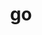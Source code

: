 ---
title: "go"
layout: cache
categories: [package, develop]
meta: {"compilers": ["apple-clang@16.0.0", "apple-clang@17.0.0", "gcc@10.5.0", "gcc@11.4.0", "gcc@13.2.0", "gcc@13.3.0"], "num_specs": 136, "num_specs_by_stack": {"developer-tools-aarch64-linux-gnu": 35, "developer-tools-darwin": 31, "developer-tools-x86_64_v3-linux-gnu": 35, "hep": 35, "root": 136}, "oss": ["centos7", "rhel8", "sequoia", "ubuntu22.04", "ubuntu24.04"], "platforms": ["darwin", "linux"], "stacks": ["developer-tools-aarch64-linux-gnu", "developer-tools-darwin", "developer-tools-x86_64_v3-linux-gnu", "hep", "root"], "targets": ["aarch64", "x86_64_v3"], "versions": ["1.24.2", "1.24.3", "1.24.4", "1.24.6", "1.25.1"]}
spec_details: [{"compiler": "apple-clang@17.0.0", "hash": "2etwyk5orwe6edxqrrb7aykicygztu7y", "os": "sequoia", "platform": "darwin", "size": "-", "stacks": ["developer-tools-darwin", "root"], "target": "aarch64", "variants": ["build_system=generic"], "versions": ["1.24.4"]}, {"compiler": "apple-clang@16.0.0", "hash": "2i3mkj4b3t7m27ezjllkxqdz7wq6xuuh", "os": "sequoia", "platform": "darwin", "size": "-", "stacks": ["developer-tools-darwin", "root"], "target": "aarch64", "variants": ["build_system=generic"], "versions": ["1.24.2"]}, {"compiler": "apple-clang@17.0.0", "hash": "2naa3sygipzvs7enxfjcofl24xvot4o4", "os": "sequoia", "platform": "darwin", "size": "-", "stacks": ["developer-tools-darwin", "root"], "target": "aarch64", "variants": ["build_system=generic"], "versions": ["1.25.1"]}, {"compiler": "gcc@10.5.0", "hash": "2pa5vjappy4wn4a3xcuhvd5sv3lmseex", "os": "centos7", "platform": "linux", "size": "-", "stacks": ["developer-tools-x86_64_v3-linux-gnu", "root"], "target": "x86_64_v3", "variants": ["build_system=generic"], "versions": ["1.24.6"]}, {"compiler": "gcc@13.3.0", "hash": "2sanqqbfpvuxvwgcxclcu7hmipxrowsa", "os": "rhel8", "platform": "linux", "size": "-", "stacks": ["developer-tools-aarch64-linux-gnu", "root"], "target": "aarch64", "variants": ["build_system=generic"], "versions": ["1.25.1"]}, {"compiler": "apple-clang@17.0.0", "hash": "2thuipp3wlyjwbgvyso2e3gyp5owhr5x", "os": "sequoia", "platform": "darwin", "size": "-", "stacks": ["developer-tools-darwin", "root"], "target": "aarch64", "variants": ["build_system=generic"], "versions": ["1.24.4"]}, {"compiler": "gcc@10.5.0", "hash": "3bjp7xk6omj6zxjur2bcdo56eisxnmiz", "os": "centos7", "platform": "linux", "size": "-", "stacks": ["developer-tools-x86_64_v3-linux-gnu", "root"], "target": "x86_64_v3", "variants": ["build_system=generic"], "versions": ["1.24.2"]}, {"compiler": "gcc@11.4.0", "hash": "3fc6o6cim2wripbkyv2bhoopaxdyp63d", "os": "ubuntu22.04", "platform": "linux", "size": "-", "stacks": ["hep", "root"], "target": "x86_64_v3", "variants": ["build_system=generic"], "versions": ["1.24.4"]}, {"compiler": "apple-clang@16.0.0", "hash": "3hrsb6vsn2fqonvfjmy7y6ai35yxatrb", "os": "sequoia", "platform": "darwin", "size": "-", "stacks": ["developer-tools-darwin", "root"], "target": "aarch64", "variants": ["build_system=generic"], "versions": ["1.24.2"]}, {"compiler": "gcc@13.2.0", "hash": "3knbxfg4msq66ythgnspzivhvmlycln3", "os": "ubuntu24.04", "platform": "linux", "size": "-", "stacks": ["hep", "root"], "target": "x86_64_v3", "variants": ["build_system=generic"], "versions": ["1.25.1"]}, {"compiler": "apple-clang@17.0.0", "hash": "3uub6xy3kup7b6yi47omcbkpdhwmdvig", "os": "sequoia", "platform": "darwin", "size": "-", "stacks": ["developer-tools-darwin", "root"], "target": "aarch64", "variants": ["build_system=generic"], "versions": ["1.24.4"]}, {"compiler": "gcc@11.4.0", "hash": "3zflg7m4u37fc7ckmiofr4vjfdfuhe5h", "os": "ubuntu22.04", "platform": "linux", "size": "-", "stacks": ["hep", "root"], "target": "x86_64_v3", "variants": ["build_system=generic"], "versions": ["1.24.4"]}, {"compiler": "gcc@13.3.0", "hash": "42mminmjc3pwyw3ctrxmolxduwg4kaou", "os": "rhel8", "platform": "linux", "size": "-", "stacks": ["developer-tools-aarch64-linux-gnu", "root"], "target": "aarch64", "variants": ["build_system=generic"], "versions": ["1.25.1"]}, {"compiler": "gcc@13.3.0", "hash": "4abi54mtqmvrwkrixospw4svg33uphcu", "os": "rhel8", "platform": "linux", "size": "-", "stacks": ["developer-tools-aarch64-linux-gnu", "root"], "target": "aarch64", "variants": ["build_system=generic"], "versions": ["1.24.4"]}, {"compiler": "gcc@11.4.0", "hash": "4eycgzczprwb6fhibnzw535yvskzqiao", "os": "ubuntu22.04", "platform": "linux", "size": "-", "stacks": ["hep", "root"], "target": "x86_64_v3", "variants": ["build_system=generic"], "versions": ["1.24.2"]}, {"compiler": "gcc@10.5.0", "hash": "4xoo4bjwyyglkydxe25umn3b4ltxyb2c", "os": "centos7", "platform": "linux", "size": "-", "stacks": ["developer-tools-x86_64_v3-linux-gnu", "root"], "target": "x86_64_v3", "variants": ["build_system=generic"], "versions": ["1.24.4"]}, {"compiler": "gcc@11.4.0", "hash": "5hgejhpvouqon2c72gu2vjnwrftpcu2v", "os": "ubuntu22.04", "platform": "linux", "size": "-", "stacks": ["hep", "root"], "target": "x86_64_v3", "variants": ["build_system=generic"], "versions": ["1.24.2"]}, {"compiler": "gcc@10.5.0", "hash": "5okxcybmff6w36daguiefcmhbzpwm6lm", "os": "centos7", "platform": "linux", "size": "-", "stacks": ["developer-tools-x86_64_v3-linux-gnu", "root"], "target": "x86_64_v3", "variants": ["build_system=generic"], "versions": ["1.24.4"]}, {"compiler": "gcc@10.5.0", "hash": "5vicc6bjz3sp6gkbxzts5jegcqdc22h6", "os": "centos7", "platform": "linux", "size": "-", "stacks": ["developer-tools-x86_64_v3-linux-gnu", "root"], "target": "x86_64_v3", "variants": ["build_system=generic"], "versions": ["1.24.3"]}, {"compiler": "apple-clang@16.0.0", "hash": "6jcd5exmrsxnz4q2llu6gposr4uootqp", "os": "sequoia", "platform": "darwin", "size": "-", "stacks": ["developer-tools-darwin", "root"], "target": "aarch64", "variants": ["build_system=generic"], "versions": ["1.24.2"]}, {"compiler": "gcc@13.2.0", "hash": "6tz6trj3dklfcoebx4o7adwaz4lxbx7h", "os": "ubuntu24.04", "platform": "linux", "size": "-", "stacks": ["hep", "root"], "target": "x86_64_v3", "variants": ["build_system=generic"], "versions": ["1.24.6"]}, {"compiler": "gcc@13.2.0", "hash": "7dmnaw6xybq5sxfotbxobbqrh43rfrp7", "os": "ubuntu24.04", "platform": "linux", "size": "-", "stacks": ["hep", "root"], "target": "x86_64_v3", "variants": ["build_system=generic"], "versions": ["1.24.6"]}, {"compiler": "gcc@13.3.0", "hash": "7pxhfryy7d5bbg3zzybzmvyjxgs5sanz", "os": "rhel8", "platform": "linux", "size": "-", "stacks": ["developer-tools-aarch64-linux-gnu", "root"], "target": "aarch64", "variants": ["build_system=generic"], "versions": ["1.24.4"]}, {"compiler": "gcc@13.3.0", "hash": "7vmtkx4dezv3lsyi3lnpimpickv3lb47", "os": "rhel8", "platform": "linux", "size": "-", "stacks": ["developer-tools-aarch64-linux-gnu", "root"], "target": "aarch64", "variants": ["build_system=generic"], "versions": ["1.24.3"]}, {"compiler": "gcc@10.5.0", "hash": "7vz3wx2lpuggfwauqdxvmkarig5v4kkg", "os": "centos7", "platform": "linux", "size": "-", "stacks": ["developer-tools-x86_64_v3-linux-gnu", "root"], "target": "x86_64_v3", "variants": ["build_system=generic"], "versions": ["1.24.4"]}, {"compiler": "apple-clang@16.0.0", "hash": "ac4ipmi3yldryje6qnylqzwohxewcx74", "os": "sequoia", "platform": "darwin", "size": "-", "stacks": ["developer-tools-darwin", "root"], "target": "aarch64", "variants": ["build_system=generic"], "versions": ["1.24.3"]}, {"compiler": "gcc@13.3.0", "hash": "ahrozxup7fnuyqtvyyukin5xnt7oi6os", "os": "rhel8", "platform": "linux", "size": "-", "stacks": ["developer-tools-aarch64-linux-gnu", "root"], "target": "aarch64", "variants": ["build_system=generic"], "versions": ["1.24.3"]}, {"compiler": "apple-clang@17.0.0", "hash": "amrxgktdcbqob7daoujg3byccz4suvfw", "os": "sequoia", "platform": "darwin", "size": "-", "stacks": ["developer-tools-darwin", "root"], "target": "aarch64", "variants": ["build_system=generic"], "versions": ["1.24.6"]}, {"compiler": "gcc@10.5.0", "hash": "anrfy7z22qycqetpfes66wjxvrmg35lc", "os": "centos7", "platform": "linux", "size": "-", "stacks": ["developer-tools-x86_64_v3-linux-gnu", "root"], "target": "x86_64_v3", "variants": ["build_system=generic"], "versions": ["1.25.1"]}, {"compiler": "gcc@13.3.0", "hash": "arvd6k3tbfpbuu6bggm2mp5cb6evj2tb", "os": "rhel8", "platform": "linux", "size": "-", "stacks": ["developer-tools-aarch64-linux-gnu", "root"], "target": "aarch64", "variants": ["build_system=generic"], "versions": ["1.24.4"]}, {"compiler": "gcc@11.4.0", "hash": "bdtv6ht2pzm3lav3obfb6mqfrys4idgb", "os": "ubuntu22.04", "platform": "linux", "size": "-", "stacks": ["hep", "root"], "target": "x86_64_v3", "variants": ["build_system=generic"], "versions": ["1.24.4"]}, {"compiler": "gcc@10.5.0", "hash": "bsptsmewr3u4qjq3n2qsvi5ln6gfkjva", "os": "centos7", "platform": "linux", "size": "-", "stacks": ["developer-tools-x86_64_v3-linux-gnu", "root"], "target": "x86_64_v3", "variants": ["build_system=generic"], "versions": ["1.24.3"]}, {"compiler": "apple-clang@17.0.0", "hash": "ccx22thi3awwa3nnyrvcjbvuz2omtatq", "os": "sequoia", "platform": "darwin", "size": "-", "stacks": ["developer-tools-darwin", "root"], "target": "aarch64", "variants": ["build_system=generic"], "versions": ["1.24.4"]}, {"compiler": "gcc@11.4.0", "hash": "cin5df2mgwnsz4j4e73b25u6bu3hvbjc", "os": "ubuntu22.04", "platform": "linux", "size": "-", "stacks": ["hep", "root"], "target": "x86_64_v3", "variants": ["build_system=generic"], "versions": ["1.24.4"]}, {"compiler": "gcc@10.5.0", "hash": "cuachyavhaljl3hidscabqk4e3s5zwcv", "os": "centos7", "platform": "linux", "size": "-", "stacks": ["developer-tools-x86_64_v3-linux-gnu", "root"], "target": "x86_64_v3", "variants": ["build_system=generic"], "versions": ["1.24.4"]}, {"compiler": "gcc@10.5.0", "hash": "cuvdxxutnaajsvgfst3q25bolazydhfp", "os": "centos7", "platform": "linux", "size": "-", "stacks": ["developer-tools-x86_64_v3-linux-gnu", "root"], "target": "x86_64_v3", "variants": ["build_system=generic"], "versions": ["1.24.4"]}, {"compiler": "apple-clang@17.0.0", "hash": "czzhul3tudyxfxhp4myxcuqoyvyt6ylj", "os": "sequoia", "platform": "darwin", "size": "-", "stacks": ["developer-tools-darwin", "root"], "target": "aarch64", "variants": ["build_system=generic"], "versions": ["1.24.4"]}, {"compiler": "gcc@13.3.0", "hash": "deye6lbh3i4zupyznlvpw5rhv7vj5qz4", "os": "rhel8", "platform": "linux", "size": "-", "stacks": ["developer-tools-aarch64-linux-gnu", "root"], "target": "aarch64", "variants": ["build_system=generic"], "versions": ["1.24.2"]}, {"compiler": "gcc@13.3.0", "hash": "dldd6qpmgimbtjer7firswpipckwic3j", "os": "rhel8", "platform": "linux", "size": "-", "stacks": ["developer-tools-aarch64-linux-gnu", "root"], "target": "aarch64", "variants": ["build_system=generic"], "versions": ["1.24.2"]}, {"compiler": "gcc@10.5.0", "hash": "dqnm433bmnntjhv4f6pbqgtk7w46yi3m", "os": "centos7", "platform": "linux", "size": "-", "stacks": ["developer-tools-x86_64_v3-linux-gnu", "root"], "target": "x86_64_v3", "variants": ["build_system=generic"], "versions": ["1.24.2"]}, {"compiler": "gcc@13.3.0", "hash": "ds7pwlnpyrkza2uue5ugoy4chiusnrld", "os": "rhel8", "platform": "linux", "size": "-", "stacks": ["developer-tools-aarch64-linux-gnu", "root"], "target": "aarch64", "variants": ["build_system=generic"], "versions": ["1.24.6"]}, {"compiler": "apple-clang@16.0.0", "hash": "dxz5w3xhbm3yfr26vkisvtrdkqegxyml", "os": "sequoia", "platform": "darwin", "size": "-", "stacks": ["developer-tools-darwin", "root"], "target": "aarch64", "variants": ["build_system=generic"], "versions": ["1.24.3"]}, {"compiler": "gcc@11.4.0", "hash": "e4dlvbfemccicdhi36ogybggpssmcahq", "os": "ubuntu22.04", "platform": "linux", "size": "-", "stacks": ["hep", "root"], "target": "x86_64_v3", "variants": ["build_system=generic"], "versions": ["1.24.2"]}, {"compiler": "gcc@13.2.0", "hash": "e6dsnz3v234bxvt25whjzbgio6btipa2", "os": "ubuntu24.04", "platform": "linux", "size": "-", "stacks": ["hep", "root"], "target": "x86_64_v3", "variants": ["build_system=generic"], "versions": ["1.24.4"]}, {"compiler": "gcc@10.5.0", "hash": "eshect5gpahkdheorcikbn5x624hahum", "os": "centos7", "platform": "linux", "size": "-", "stacks": ["developer-tools-x86_64_v3-linux-gnu", "root"], "target": "x86_64_v3", "variants": ["build_system=generic"], "versions": ["1.24.3"]}, {"compiler": "apple-clang@16.0.0", "hash": "f5e4nn6uyqegjsihcuqwyhrebfln2a6c", "os": "sequoia", "platform": "darwin", "size": "-", "stacks": ["developer-tools-darwin", "root"], "target": "aarch64", "variants": ["build_system=generic"], "versions": ["1.24.2"]}, {"compiler": "apple-clang@16.0.0", "hash": "f5wnpgrjx5rdmv62xec6vrii3ccssysl", "os": "sequoia", "platform": "darwin", "size": "-", "stacks": ["developer-tools-darwin", "root"], "target": "aarch64", "variants": ["build_system=generic"], "versions": ["1.24.3"]}, {"compiler": "gcc@13.3.0", "hash": "fcfegaj3mal4xdliptqpdqc5hza4wcic", "os": "rhel8", "platform": "linux", "size": "-", "stacks": ["developer-tools-aarch64-linux-gnu", "root"], "target": "aarch64", "variants": ["build_system=generic"], "versions": ["1.24.2"]}, {"compiler": "gcc@11.4.0", "hash": "filucvcsvp6lp3zlbpiok45ibt3u33et", "os": "ubuntu22.04", "platform": "linux", "size": "-", "stacks": ["hep", "root"], "target": "x86_64_v3", "variants": ["build_system=generic"], "versions": ["1.24.2"]}, {"compiler": "gcc@13.3.0", "hash": "fq2fbr45t7zzrnypxpv45s2wm2lxrcns", "os": "rhel8", "platform": "linux", "size": "-", "stacks": ["developer-tools-aarch64-linux-gnu", "root"], "target": "aarch64", "variants": ["build_system=generic"], "versions": ["1.24.4"]}, {"compiler": "gcc@10.5.0", "hash": "fqtljbkethzcuftt5qkxqtgz2o2thall", "os": "centos7", "platform": "linux", "size": "-", "stacks": ["developer-tools-x86_64_v3-linux-gnu", "root"], "target": "x86_64_v3", "variants": ["build_system=generic"], "versions": ["1.24.3"]}, {"compiler": "gcc@13.3.0", "hash": "fyr6kcq4jq3yejnmuis2imadvyaoxxur", "os": "rhel8", "platform": "linux", "size": "-", "stacks": ["developer-tools-aarch64-linux-gnu", "root"], "target": "aarch64", "variants": ["build_system=generic"], "versions": ["1.24.4"]}, {"compiler": "gcc@11.4.0", "hash": "g3xloipk3lx6ceajos2z4qijwxkcmbfa", "os": "ubuntu22.04", "platform": "linux", "size": "-", "stacks": ["hep", "root"], "target": "x86_64_v3", "variants": ["build_system=generic"], "versions": ["1.24.3"]}, {"compiler": "gcc@13.3.0", "hash": "g47s5bhf5fny6pio6tx4gtz2sru5il2k", "os": "rhel8", "platform": "linux", "size": "-", "stacks": ["developer-tools-aarch64-linux-gnu", "root"], "target": "aarch64", "variants": ["build_system=generic"], "versions": ["1.24.2"]}, {"compiler": "gcc@11.4.0", "hash": "geqwln3ln4aufneusmtawt5zyf7xnkcv", "os": "ubuntu22.04", "platform": "linux", "size": "-", "stacks": ["hep", "root"], "target": "x86_64_v3", "variants": ["build_system=generic"], "versions": ["1.24.4"]}, {"compiler": "gcc@11.4.0", "hash": "gf4isfj53q4ndp6wmarq7fbwnrt4yhtq", "os": "ubuntu22.04", "platform": "linux", "size": "-", "stacks": ["hep", "root"], "target": "x86_64_v3", "variants": ["build_system=generic"], "versions": ["1.24.4"]}, {"compiler": "gcc@11.4.0", "hash": "gnizefrcjyw45pbznripihjmzggp67z5", "os": "ubuntu22.04", "platform": "linux", "size": "-", "stacks": ["hep", "root"], "target": "x86_64_v3", "variants": ["build_system=generic"], "versions": ["1.24.3"]}, {"compiler": "gcc@13.3.0", "hash": "gq4m3izwxgifnh5gjsfv3u6pjnb6wste", "os": "rhel8", "platform": "linux", "size": "-", "stacks": ["developer-tools-aarch64-linux-gnu", "root"], "target": "aarch64", "variants": ["build_system=generic"], "versions": ["1.24.2"]}, {"compiler": "gcc@11.4.0", "hash": "hf4nihkrngiez33mhfyg7iigy4qgblj6", "os": "ubuntu22.04", "platform": "linux", "size": "-", "stacks": ["hep", "root"], "target": "x86_64_v3", "variants": ["build_system=generic"], "versions": ["1.24.4"]}, {"compiler": "gcc@13.3.0", "hash": "hjfnl542pxstoptbuju73iz6nki5wnhk", "os": "rhel8", "platform": "linux", "size": "-", "stacks": ["developer-tools-aarch64-linux-gnu", "root"], "target": "aarch64", "variants": ["build_system=generic"], "versions": ["1.24.4"]}, {"compiler": "gcc@10.5.0", "hash": "hmiovep72pchnsonmkdpdlkom2tbrfuk", "os": "centos7", "platform": "linux", "size": "-", "stacks": ["developer-tools-x86_64_v3-linux-gnu", "root"], "target": "x86_64_v3", "variants": ["build_system=generic"], "versions": ["1.24.4"]}, {"compiler": "gcc@10.5.0", "hash": "hmkj44t5bbecc55tgcahxzdvip5jmsua", "os": "centos7", "platform": "linux", "size": "-", "stacks": ["developer-tools-x86_64_v3-linux-gnu", "root"], "target": "x86_64_v3", "variants": ["build_system=generic"], "versions": ["1.24.4"]}, {"compiler": "apple-clang@17.0.0", "hash": "hrzkaxixsh7je3zxcui6fqi3r6poaazn", "os": "sequoia", "platform": "darwin", "size": "-", "stacks": ["developer-tools-darwin", "root"], "target": "aarch64", "variants": ["build_system=generic"], "versions": ["1.25.1"]}, {"compiler": "gcc@13.3.0", "hash": "i7j2rlpn6zjithmpntdk34lrkprvz6bu", "os": "rhel8", "platform": "linux", "size": "-", "stacks": ["developer-tools-aarch64-linux-gnu", "root"], "target": "aarch64", "variants": ["build_system=generic"], "versions": ["1.24.6"]}, {"compiler": "apple-clang@16.0.0", "hash": "iqnfzej6tj2pi25s6apnupuoymhlitu2", "os": "sequoia", "platform": "darwin", "size": "-", "stacks": ["developer-tools-darwin", "root"], "target": "aarch64", "variants": ["build_system=generic"], "versions": ["1.24.4"]}, {"compiler": "gcc@10.5.0", "hash": "iud7mslrczaa6kwfyqsu3hxiksmpetfu", "os": "centos7", "platform": "linux", "size": "-", "stacks": ["developer-tools-x86_64_v3-linux-gnu", "root"], "target": "x86_64_v3", "variants": ["build_system=generic"], "versions": ["1.25.1"]}, {"compiler": "gcc@10.5.0", "hash": "iyrqcncezcui2erj2pka7g3ghqr6na6o", "os": "centos7", "platform": "linux", "size": "-", "stacks": ["developer-tools-x86_64_v3-linux-gnu", "root"], "target": "x86_64_v3", "variants": ["build_system=generic"], "versions": ["1.24.2"]}, {"compiler": "apple-clang@17.0.0", "hash": "jejebh5pijvpxwhm4ty7y2wniutwnqfz", "os": "sequoia", "platform": "darwin", "size": "-", "stacks": ["developer-tools-darwin", "root"], "target": "aarch64", "variants": ["build_system=generic"], "versions": ["1.24.6"]}, {"compiler": "gcc@13.3.0", "hash": "koxwf5diwmk4sgbcp34rpit3ww445xks", "os": "rhel8", "platform": "linux", "size": "-", "stacks": ["developer-tools-aarch64-linux-gnu", "root"], "target": "aarch64", "variants": ["build_system=generic"], "versions": ["1.24.4"]}, {"compiler": "gcc@13.3.0", "hash": "ksrpegqgd3i4dxw2x4ozneuzvxbm4bba", "os": "rhel8", "platform": "linux", "size": "-", "stacks": ["developer-tools-aarch64-linux-gnu", "root"], "target": "aarch64", "variants": ["build_system=generic"], "versions": ["1.24.6"]}, {"compiler": "gcc@13.3.0", "hash": "lfyxy6bd7yqhzcoikwr6x2zrkng4xtob", "os": "rhel8", "platform": "linux", "size": "-", "stacks": ["developer-tools-aarch64-linux-gnu", "root"], "target": "aarch64", "variants": ["build_system=generic"], "versions": ["1.24.4"]}, {"compiler": "gcc@11.4.0", "hash": "lmjg76dw2e4q6nrcs745lqd2jxkhuunv", "os": "ubuntu22.04", "platform": "linux", "size": "-", "stacks": ["hep", "root"], "target": "x86_64_v3", "variants": ["build_system=generic"], "versions": ["1.24.2"]}, {"compiler": "apple-clang@17.0.0", "hash": "m5swxtxjeqgvdun6xcwt7aw5egsm2opj", "os": "sequoia", "platform": "darwin", "size": "-", "stacks": ["developer-tools-darwin", "root"], "target": "aarch64", "variants": ["build_system=generic"], "versions": ["1.25.1"]}, {"compiler": "gcc@11.4.0", "hash": "mdrfu5zjzsmyti45ifjkej7qkxgemtw4", "os": "ubuntu22.04", "platform": "linux", "size": "-", "stacks": ["hep", "root"], "target": "x86_64_v3", "variants": ["build_system=generic"], "versions": ["1.24.3"]}, {"compiler": "gcc@10.5.0", "hash": "mg5v2esaq7corlmx3tqzjhglapp52twi", "os": "centos7", "platform": "linux", "size": "-", "stacks": ["developer-tools-x86_64_v3-linux-gnu", "root"], "target": "x86_64_v3", "variants": ["build_system=generic"], "versions": ["1.24.6"]}, {"compiler": "gcc@11.4.0", "hash": "n3jbhu5dtg4x6g6knqeqjks3brf6lhkp", "os": "ubuntu22.04", "platform": "linux", "size": "-", "stacks": ["hep", "root"], "target": "x86_64_v3", "variants": ["build_system=generic"], "versions": ["1.24.3"]}, {"compiler": "gcc@13.3.0", "hash": "niv6a2ckuk55tldrmdurcpqcevx3j3pk", "os": "rhel8", "platform": "linux", "size": "-", "stacks": ["developer-tools-aarch64-linux-gnu", "root"], "target": "aarch64", "variants": ["build_system=generic"], "versions": ["1.24.4"]}, {"compiler": "gcc@11.4.0", "hash": "nj67r25wsq7kcjn4ycub5thsbeh3gnef", "os": "ubuntu22.04", "platform": "linux", "size": "-", "stacks": ["hep", "root"], "target": "x86_64_v3", "variants": ["build_system=generic"], "versions": ["1.24.3"]}, {"compiler": "gcc@10.5.0", "hash": "njvklvkamistdj6fj74hzip6erjijvnb", "os": "centos7", "platform": "linux", "size": "-", "stacks": ["developer-tools-x86_64_v3-linux-gnu", "root"], "target": "x86_64_v3", "variants": ["build_system=generic"], "versions": ["1.24.6"]}, {"compiler": "gcc@10.5.0", "hash": "nkxoknvc5d3n33mbto7epmt7ane4duzk", "os": "centos7", "platform": "linux", "size": "-", "stacks": ["developer-tools-x86_64_v3-linux-gnu", "root"], "target": "x86_64_v3", "variants": ["build_system=generic"], "versions": ["1.24.6"]}, {"compiler": "apple-clang@17.0.0", "hash": "nnplpw6kcqj7fy6lnpbp2hhp7yvl27wf", "os": "sequoia", "platform": "darwin", "size": "-", "stacks": ["developer-tools-darwin", "root"], "target": "aarch64", "variants": ["build_system=generic"], "versions": ["1.24.4"]}, {"compiler": "apple-clang@17.0.0", "hash": "nyu7yitr54rqr7qe6xhjowod7kfavd7y", "os": "sequoia", "platform": "darwin", "size": "-", "stacks": ["developer-tools-darwin", "root"], "target": "aarch64", "variants": ["build_system=generic"], "versions": ["1.24.4"]}, {"compiler": "gcc@13.3.0", "hash": "oc3dhqyeww2fbwqwlfnbwncb34mujzx3", "os": "rhel8", "platform": "linux", "size": "-", "stacks": ["developer-tools-aarch64-linux-gnu", "root"], "target": "aarch64", "variants": ["build_system=generic"], "versions": ["1.24.4"]}, {"compiler": "gcc@11.4.0", "hash": "ov22iir7mnan62mkpf7l4wqst6qt33tu", "os": "ubuntu22.04", "platform": "linux", "size": "-", "stacks": ["hep", "root"], "target": "x86_64_v3", "variants": ["build_system=generic"], "versions": ["1.24.4"]}, {"compiler": "gcc@13.3.0", "hash": "p6may7dt3xkiviljq5ncvse5saoqmain", "os": "rhel8", "platform": "linux", "size": "-", "stacks": ["developer-tools-aarch64-linux-gnu", "root"], "target": "aarch64", "variants": ["build_system=generic"], "versions": ["1.24.6"]}, {"compiler": "gcc@13.3.0", "hash": "p73k2musld3y5vmccicadmkp4fuguokm", "os": "rhel8", "platform": "linux", "size": "-", "stacks": ["developer-tools-aarch64-linux-gnu", "root"], "target": "aarch64", "variants": ["build_system=generic"], "versions": ["1.24.4"]}, {"compiler": "apple-clang@16.0.0", "hash": "pjqnxidyine2nc63k6anocv3qnmqt6cc", "os": "sequoia", "platform": "darwin", "size": "-", "stacks": ["developer-tools-darwin", "root"], "target": "aarch64", "variants": ["build_system=generic"], "versions": ["1.24.2"]}, {"compiler": "gcc@13.3.0", "hash": "pnn6dm5ed7vit3fj2lbm6s6xejdfuzmi", "os": "rhel8", "platform": "linux", "size": "-", "stacks": ["developer-tools-aarch64-linux-gnu", "root"], "target": "aarch64", "variants": ["build_system=generic"], "versions": ["1.24.3"]}, {"compiler": "gcc@10.5.0", "hash": "ps2hwcyj5feqursymuh3j72jmddd3n7u", "os": "centos7", "platform": "linux", "size": "-", "stacks": ["developer-tools-x86_64_v3-linux-gnu", "root"], "target": "x86_64_v3", "variants": ["build_system=generic"], "versions": ["1.24.2"]}, {"compiler": "gcc@13.2.0", "hash": "psbnuwvjs4qxuak2rfevt7uwqjyntadq", "os": "ubuntu24.04", "platform": "linux", "size": "-", "stacks": ["hep", "root"], "target": "x86_64_v3", "variants": ["build_system=generic"], "versions": ["1.25.1"]}, {"compiler": "gcc@13.3.0", "hash": "px37pnxixfvmedymhyzifxxgozab6edq", "os": "rhel8", "platform": "linux", "size": "-", "stacks": ["developer-tools-aarch64-linux-gnu", "root"], "target": "aarch64", "variants": ["build_system=generic"], "versions": ["1.24.3"]}, {"compiler": "gcc@13.3.0", "hash": "q3qomo5h4f5lswl2elxostq4jixl3qag", "os": "rhel8", "platform": "linux", "size": "-", "stacks": ["developer-tools-aarch64-linux-gnu", "root"], "target": "aarch64", "variants": ["build_system=generic"], "versions": ["1.24.2"]}, {"compiler": "apple-clang@16.0.0", "hash": "ql6uurcdgzf4erd7q4uyqcejvlm3srqf", "os": "sequoia", "platform": "darwin", "size": "-", "stacks": ["developer-tools-darwin", "root"], "target": "aarch64", "variants": ["build_system=generic"], "versions": ["1.24.3"]}, {"compiler": "gcc@11.4.0", "hash": "qmfvplkrazp6sndp3n64mmgvfnhuqbyj", "os": "ubuntu22.04", "platform": "linux", "size": "-", "stacks": ["hep", "root"], "target": "x86_64_v3", "variants": ["build_system=generic"], "versions": ["1.24.3"]}, {"compiler": "apple-clang@16.0.0", "hash": "qn74xgz2dicxbv2kmkc2fftbltdcvfdj", "os": "sequoia", "platform": "darwin", "size": "-", "stacks": ["developer-tools-darwin", "root"], "target": "aarch64", "variants": ["build_system=generic"], "versions": ["1.24.2"]}, {"compiler": "gcc@10.5.0", "hash": "qswzd4wghxlw4b54cbz54i66d63tst2v", "os": "centos7", "platform": "linux", "size": "-", "stacks": ["developer-tools-x86_64_v3-linux-gnu", "root"], "target": "x86_64_v3", "variants": ["build_system=generic"], "versions": ["1.24.2"]}, {"compiler": "gcc@10.5.0", "hash": "rd6lmcfe4tlocah5kqasqyqubzfrtnyp", "os": "centos7", "platform": "linux", "size": "-", "stacks": ["developer-tools-x86_64_v3-linux-gnu", "root"], "target": "x86_64_v3", "variants": ["build_system=generic"], "versions": ["1.24.2"]}, {"compiler": "apple-clang@17.0.0", "hash": "rg4rm6qlvjxbdz5ipwzk3vlce64u3ctd", "os": "sequoia", "platform": "darwin", "size": "-", "stacks": ["developer-tools-darwin", "root"], "target": "aarch64", "variants": ["build_system=generic"], "versions": ["1.24.4"]}, {"compiler": "gcc@13.3.0", "hash": "rgwug7ejo4eu4la6fmgewd2audbtrb56", "os": "rhel8", "platform": "linux", "size": "-", "stacks": ["developer-tools-aarch64-linux-gnu", "root"], "target": "aarch64", "variants": ["build_system=generic"], "versions": ["1.24.2"]}, {"compiler": "gcc@11.4.0", "hash": "rk2agrsztnwl6ast2udko6pjendpzsbu", "os": "ubuntu22.04", "platform": "linux", "size": "-", "stacks": ["hep", "root"], "target": "x86_64_v3", "variants": ["build_system=generic"], "versions": ["1.24.3"]}, {"compiler": "apple-clang@16.0.0", "hash": "rleb5flg2lwqbhzbyilkmxty5vmwffay", "os": "sequoia", "platform": "darwin", "size": "-", "stacks": ["developer-tools-darwin", "root"], "target": "aarch64", "variants": ["build_system=generic"], "versions": ["1.24.2"]}, {"compiler": "gcc@13.3.0", "hash": "rng42hwkjgiwvjwakcd6fgw7gxhjflhz", "os": "rhel8", "platform": "linux", "size": "-", "stacks": ["developer-tools-aarch64-linux-gnu", "root"], "target": "aarch64", "variants": ["build_system=generic"], "versions": ["1.24.4"]}, {"compiler": "gcc@13.2.0", "hash": "sjzgk26wzy3mi7lu4ezr3qmfw7ljmj63", "os": "ubuntu24.04", "platform": "linux", "size": "-", "stacks": ["hep", "root"], "target": "x86_64_v3", "variants": ["build_system=generic"], "versions": ["1.25.1"]}, {"compiler": "gcc@13.3.0", "hash": "slbzqfrxnjfrvjzcuqx2aqtmuug6pvpm", "os": "rhel8", "platform": "linux", "size": "-", "stacks": ["developer-tools-aarch64-linux-gnu", "root"], "target": "aarch64", "variants": ["build_system=generic"], "versions": ["1.24.3"]}, {"compiler": "gcc@10.5.0", "hash": "spxhrspteb4lpyrow32t33slgcuq2plj", "os": "centos7", "platform": "linux", "size": "-", "stacks": ["developer-tools-x86_64_v3-linux-gnu", "root"], "target": "x86_64_v3", "variants": ["build_system=generic"], "versions": ["1.25.1"]}, {"compiler": "gcc@13.3.0", "hash": "srzwomaqwbeaym3uwbea3hjh727qgdxr", "os": "rhel8", "platform": "linux", "size": "-", "stacks": ["developer-tools-aarch64-linux-gnu", "root"], "target": "aarch64", "variants": ["build_system=generic"], "versions": ["1.25.1"]}, {"compiler": "gcc@10.5.0", "hash": "sutrogsddij2asynb3rs24j4v67n5v6y", "os": "centos7", "platform": "linux", "size": "-", "stacks": ["developer-tools-x86_64_v3-linux-gnu", "root"], "target": "x86_64_v3", "variants": ["build_system=generic"], "versions": ["1.24.3"]}, {"compiler": "gcc@10.5.0", "hash": "t4ldbamcm2peodcytdia4fmyaws7s7ll", "os": "centos7", "platform": "linux", "size": "-", "stacks": ["developer-tools-x86_64_v3-linux-gnu", "root"], "target": "x86_64_v3", "variants": ["build_system=generic"], "versions": ["1.24.4"]}, {"compiler": "gcc@13.3.0", "hash": "tac6mrt25ysznwldqx3j26rvwvan5n2p", "os": "rhel8", "platform": "linux", "size": "-", "stacks": ["developer-tools-aarch64-linux-gnu", "root"], "target": "aarch64", "variants": ["build_system=generic"], "versions": ["1.24.3"]}, {"compiler": "gcc@11.4.0", "hash": "th6aasxbwvswex5nbtjnrneiedssgz4i", "os": "ubuntu22.04", "platform": "linux", "size": "-", "stacks": ["hep", "root"], "target": "x86_64_v3", "variants": ["build_system=generic"], "versions": ["1.24.4"]}, {"compiler": "gcc@13.3.0", "hash": "ttb4udmfm4z566buzdi54kdoi4ll5plk", "os": "rhel8", "platform": "linux", "size": "-", "stacks": ["developer-tools-aarch64-linux-gnu", "root"], "target": "aarch64", "variants": ["build_system=generic"], "versions": ["1.24.3"]}, {"compiler": "gcc@13.2.0", "hash": "u2qnofgeivcsj24jqbwvgdcs5qlpuwpe", "os": "ubuntu24.04", "platform": "linux", "size": "-", "stacks": ["hep", "root"], "target": "x86_64_v3", "variants": ["build_system=generic"], "versions": ["1.24.6"]}, {"compiler": "apple-clang@17.0.0", "hash": "ufzglo2oe4nug3ycd6t7uq4pa54urzkc", "os": "sequoia", "platform": "darwin", "size": "-", "stacks": ["developer-tools-darwin", "root"], "target": "aarch64", "variants": ["build_system=generic"], "versions": ["1.24.4"]}, {"compiler": "apple-clang@16.0.0", "hash": "ut5dkkipj62zeh3jziumjznukhqipwno", "os": "sequoia", "platform": "darwin", "size": "-", "stacks": ["developer-tools-darwin", "root"], "target": "aarch64", "variants": ["build_system=generic"], "versions": ["1.24.3"]}, {"compiler": "gcc@10.5.0", "hash": "uuu3gzzu7t4fnfca7zzthwe44gfn5vnk", "os": "centos7", "platform": "linux", "size": "-", "stacks": ["developer-tools-x86_64_v3-linux-gnu", "root"], "target": "x86_64_v3", "variants": ["build_system=generic"], "versions": ["1.24.4"]}, {"compiler": "apple-clang@17.0.0", "hash": "v5tgewd3zybwccthen37kjau7t7mow6p", "os": "sequoia", "platform": "darwin", "size": "-", "stacks": ["developer-tools-darwin", "root"], "target": "aarch64", "variants": ["build_system=generic"], "versions": ["1.24.6"]}, {"compiler": "gcc@10.5.0", "hash": "wgkrxktpnwbaeyhtk7dw6kzyplxoujvu", "os": "centos7", "platform": "linux", "size": "-", "stacks": ["developer-tools-x86_64_v3-linux-gnu", "root"], "target": "x86_64_v3", "variants": ["build_system=generic"], "versions": ["1.24.3"]}, {"compiler": "gcc@13.3.0", "hash": "wksmbjfe4wkajjepdwnigkalqg5y3juj", "os": "rhel8", "platform": "linux", "size": "-", "stacks": ["developer-tools-aarch64-linux-gnu", "root"], "target": "aarch64", "variants": ["build_system=generic"], "versions": ["1.24.3"]}, {"compiler": "apple-clang@17.0.0", "hash": "ww3j3gnd67jxl6lgnqoiqboqs7g7kz4y", "os": "sequoia", "platform": "darwin", "size": "-", "stacks": ["developer-tools-darwin", "root"], "target": "aarch64", "variants": ["build_system=generic"], "versions": ["1.24.6"]}, {"compiler": "apple-clang@16.0.0", "hash": "x6txtosuwq2be7zbjvewctio67kfv6hs", "os": "sequoia", "platform": "darwin", "size": "-", "stacks": ["developer-tools-darwin", "root"], "target": "aarch64", "variants": ["build_system=generic"], "versions": ["1.24.2"]}, {"compiler": "gcc@11.4.0", "hash": "xdnapk5jocbec2iwhqd7mmoldbgkdzbx", "os": "ubuntu22.04", "platform": "linux", "size": "-", "stacks": ["hep", "root"], "target": "x86_64_v3", "variants": ["build_system=generic"], "versions": ["1.24.4"]}, {"compiler": "gcc@13.2.0", "hash": "xkcgryft6hnvzabno5pfrhqwey3lfocs", "os": "ubuntu24.04", "platform": "linux", "size": "-", "stacks": ["hep", "root"], "target": "x86_64_v3", "variants": ["build_system=generic"], "versions": ["1.24.6"]}, {"compiler": "gcc@10.5.0", "hash": "xpcw443namcac572fgfjasgfjmseff2f", "os": "centos7", "platform": "linux", "size": "-", "stacks": ["developer-tools-x86_64_v3-linux-gnu", "root"], "target": "x86_64_v3", "variants": ["build_system=generic"], "versions": ["1.24.3"]}, {"compiler": "gcc@10.5.0", "hash": "xwy4mag72dzco33sstxbezmyjj4234zd", "os": "centos7", "platform": "linux", "size": "-", "stacks": ["developer-tools-x86_64_v3-linux-gnu", "root"], "target": "x86_64_v3", "variants": ["build_system=generic"], "versions": ["1.24.4"]}, {"compiler": "gcc@11.4.0", "hash": "y4hrjzz5ugncho2vokr3ml53evc244fl", "os": "ubuntu22.04", "platform": "linux", "size": "-", "stacks": ["hep", "root"], "target": "x86_64_v3", "variants": ["build_system=generic"], "versions": ["1.24.4"]}, {"compiler": "gcc@11.4.0", "hash": "ydrkg2z637euz5wu2dcx3w4q6cbvxlcq", "os": "ubuntu22.04", "platform": "linux", "size": "-", "stacks": ["hep", "root"], "target": "x86_64_v3", "variants": ["build_system=generic"], "versions": ["1.24.3"]}, {"compiler": "apple-clang@16.0.0", "hash": "yf2dydxpogid3maco6zrxxxvlgyuk3ii", "os": "sequoia", "platform": "darwin", "size": "-", "stacks": ["developer-tools-darwin", "root"], "target": "aarch64", "variants": ["build_system=generic"], "versions": ["1.24.3"]}, {"compiler": "gcc@13.3.0", "hash": "yhvttfgyofa34fyc7thogr233gkvrkjh", "os": "rhel8", "platform": "linux", "size": "-", "stacks": ["developer-tools-aarch64-linux-gnu", "root"], "target": "aarch64", "variants": ["build_system=generic"], "versions": ["1.24.3"]}, {"compiler": "gcc@11.4.0", "hash": "yjyrl5newulxfaspbtv46h4jnkf7ry2f", "os": "ubuntu22.04", "platform": "linux", "size": "-", "stacks": ["hep", "root"], "target": "x86_64_v3", "variants": ["build_system=generic"], "versions": ["1.24.2"]}, {"compiler": "gcc@10.5.0", "hash": "yrrw2fphjm6mh32lmapuhtmfudi7h4kd", "os": "centos7", "platform": "linux", "size": "-", "stacks": ["developer-tools-x86_64_v3-linux-gnu", "root"], "target": "x86_64_v3", "variants": ["build_system=generic"], "versions": ["1.24.3"]}, {"compiler": "gcc@11.4.0", "hash": "yyx2fafggary4latu7u6pzuaxk6rnj4t", "os": "ubuntu22.04", "platform": "linux", "size": "-", "stacks": ["hep", "root"], "target": "x86_64_v3", "variants": ["build_system=generic"], "versions": ["1.24.4"]}, {"compiler": "gcc@10.5.0", "hash": "z5n3hg3necspkbrl3kg5jds4pxsdydg4", "os": "centos7", "platform": "linux", "size": "-", "stacks": ["developer-tools-x86_64_v3-linux-gnu", "root"], "target": "x86_64_v3", "variants": ["build_system=generic"], "versions": ["1.24.3"]}, {"compiler": "gcc@10.5.0", "hash": "zaqetqg5ra3rvssb6bj4cofcmxodczea", "os": "centos7", "platform": "linux", "size": "-", "stacks": ["developer-tools-x86_64_v3-linux-gnu", "root"], "target": "x86_64_v3", "variants": ["build_system=generic"], "versions": ["1.24.4"]}, {"compiler": "gcc@10.5.0", "hash": "zpml2tbbzeqq6fu5a4uqymsnumdwrzui", "os": "centos7", "platform": "linux", "size": "-", "stacks": ["developer-tools-x86_64_v3-linux-gnu", "root"], "target": "x86_64_v3", "variants": ["build_system=generic"], "versions": ["1.24.4"]}, {"compiler": "gcc@11.4.0", "hash": "zv5vgn7myzd52wtc564nqzydzuqsu3yy", "os": "ubuntu22.04", "platform": "linux", "size": "-", "stacks": ["hep", "root"], "target": "x86_64_v3", "variants": ["build_system=generic"], "versions": ["1.24.2"]}, {"compiler": "gcc@10.5.0", "hash": "zvhgsslx27wkykopyqlndk7ypxjoy5pk", "os": "centos7", "platform": "linux", "size": "-", "stacks": ["developer-tools-x86_64_v3-linux-gnu", "root"], "target": "x86_64_v3", "variants": ["build_system=generic"], "versions": ["1.24.2"]}]
---